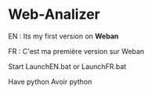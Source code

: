# Web-Analizer

EN : Its my first version on **Weban**

FR : C'est ma première version sur Weban

Start LaunchEN.bat or LaunchFR.bat

Have python
Avoir python
